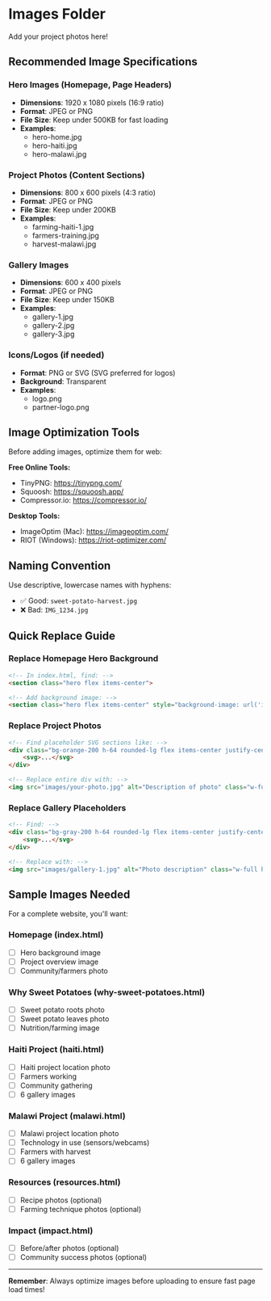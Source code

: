 # Images Folder

Add your project photos here!

## Recommended Image Specifications

### Hero Images (Homepage, Page Headers)
- **Dimensions**: 1920 x 1080 pixels (16:9 ratio)
- **Format**: JPEG or PNG
- **File Size**: Keep under 500KB for fast loading
- **Examples**:
  - hero-home.jpg
  - hero-haiti.jpg
  - hero-malawi.jpg

### Project Photos (Content Sections)
- **Dimensions**: 800 x 600 pixels (4:3 ratio)
- **Format**: JPEG or PNG
- **File Size**: Keep under 200KB
- **Examples**:
  - farming-haiti-1.jpg
  - farmers-training.jpg
  - harvest-malawi.jpg

### Gallery Images
- **Dimensions**: 600 x 400 pixels
- **Format**: JPEG or PNG
- **File Size**: Keep under 150KB
- **Examples**:
  - gallery-1.jpg
  - gallery-2.jpg
  - gallery-3.jpg

### Icons/Logos (if needed)
- **Format**: PNG or SVG (SVG preferred for logos)
- **Background**: Transparent
- **Examples**:
  - logo.png
  - partner-logo.png

## Image Optimization Tools

Before adding images, optimize them for web:

**Free Online Tools:**
- TinyPNG: https://tinypng.com/
- Squoosh: https://squoosh.app/
- Compressor.io: https://compressor.io/

**Desktop Tools:**
- ImageOptim (Mac): https://imageoptim.com/
- RIOT (Windows): https://riot-optimizer.com/

## Naming Convention

Use descriptive, lowercase names with hyphens:
- ✅ Good: `sweet-potato-harvest.jpg`
- ❌ Bad: `IMG_1234.jpg`

## Quick Replace Guide

### Replace Homepage Hero Background
```html
<!-- In index.html, find: -->
<section class="hero flex items-center">

<!-- Add background image: -->
<section class="hero flex items-center" style="background-image: url('images/hero-home.jpg');">
```

### Replace Project Photos
```html
<!-- Find placeholder SVG sections like: -->
<div class="bg-orange-200 h-64 rounded-lg flex items-center justify-center">
    <svg>...</svg>
</div>

<!-- Replace entire div with: -->
<img src="images/your-photo.jpg" alt="Description of photo" class="w-full h-64 object-cover rounded-lg" loading="lazy">
```

### Replace Gallery Placeholders
```html
<!-- Find: -->
<div class="bg-gray-200 h-64 rounded-lg flex items-center justify-center">
    <svg>...</svg>
</div>

<!-- Replace with: -->
<img src="images/gallery-1.jpg" alt="Photo description" class="w-full h-64 object-cover rounded-lg" loading="lazy">
```

## Sample Images Needed

For a complete website, you'll want:

### Homepage (index.html)
- [ ] Hero background image
- [ ] Project overview image
- [ ] Community/farmers photo

### Why Sweet Potatoes (why-sweet-potatoes.html)
- [ ] Sweet potato roots photo
- [ ] Sweet potato leaves photo
- [ ] Nutrition/farming image

### Haiti Project (haiti.html)
- [ ] Haiti project location photo
- [ ] Farmers working
- [ ] Community gathering
- [ ] 6 gallery images

### Malawi Project (malawi.html)
- [ ] Malawi project location photo
- [ ] Technology in use (sensors/webcams)
- [ ] Farmers with harvest
- [ ] 6 gallery images

### Resources (resources.html)
- [ ] Recipe photos (optional)
- [ ] Farming technique photos (optional)

### Impact (impact.html)
- [ ] Before/after photos (optional)
- [ ] Community success photos (optional)

---

**Remember**: Always optimize images before uploading to ensure fast page load times!
